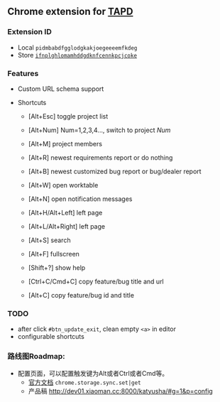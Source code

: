 Chrome extension for [TAPD](http://www.tapd.cn/)
---

### Extension ID

* Local `pidmbabdfgglodgkakjoegeeeemfkdeg`
* Store [`ifnplghlomamhddgdknfcennkpcjcoke`](https://chrome.google.com/webstore/detail/tapd助手/ifnplghlomamhddgdknfcennkpcjcoke)

### Features

* Custom URL schema support

* Shortcuts
  * [Alt+Esc] toggle project list
  * [Alt+Num] Num=1,2,3,4..., switch to project *Num*
  * [Alt+M] project members
  * [Alt+R] newest requirements report or do nothing
  * [Alt+B] newest customized bug report or bug/dealer report

  * [Alt+W] open worktable
  * [Alt+N] open notification messages
  * [Alt+H/Alt+Left] left page
  * [Alt+L/Alt+Right] left page
  * [Alt+S] search
  * [Alt+F] fullscreen
  * [Shift+?] show help
  * [Ctrl+C/Cmd+C] copy feature/bug title and url
  * [Alt+C] copy feature/bug id and title

### TODO

* after click `#btn_update_exit`, clean empty `<a>` in editor
* configurable shortcuts


### 路线图Roadmap:

* 配置页面，可以配置触发键为Alt或者Ctrl或者Cmd等。
  * [官方文档](https://developer.chrome.com/extensions/options) `chrome.storage.sync.set|get`
  * 产品稿 <http://dev01.xiaoman.cc:8000/katyusha/#g=1&p=config>


